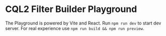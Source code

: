 # CQL2 Filter Builder Playground

The Playground is powered by Vite and React. Run `npm run dev` to start dev server. For real experience use `npm run build && npm run preview`.
